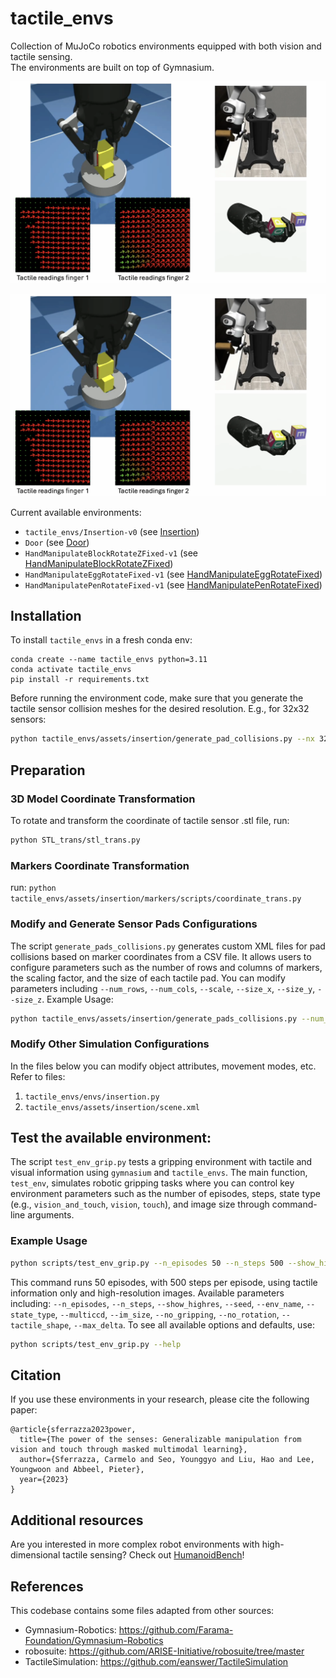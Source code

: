 # tactile_envs

Collection of MuJoCo robotics environments equipped with both vision and tactile sensing. <br> The environments are built on top of Gymnasium.

![](teaser.png)

![](teaser.png)

Current available environments:
* `tactile_envs/Insertion-v0` (see [Insertion](scripts/test_env_insertion.py))
* `Door` (see [Door](scripts/test_env_door.py))
* `HandManipulateBlockRotateZFixed-v1` (see [HandManipulateBlockRotateZFixed](scripts/test_env_hand.py))
* `HandManipulateEggRotateFixed-v1` (see [HandManipulateEggRotateFixed](scripts/test_env_hand.py))
* `HandManipulatePenRotateFixed-v1` (see [HandManipulatePenRotateFixed](scripts/test_env_hand.py))

## Installation
To install `tactile_envs` in a fresh conda env:
```
conda create --name tactile_envs python=3.11
conda activate tactile_envs
pip install -r requirements.txt
```

Before running the environment code, make sure that you generate the tactile sensor collision meshes for the desired resolution. E.g., for 32x32 sensors:
``` bash
python tactile_envs/assets/insertion/generate_pad_collisions.py --nx 32 --ny 32
```


## Preparation
### 3D Model Coordinate Transformation
To rotate and transform the coordinate of tactile sensor .stl file, run:
``` bash
python STL_trans/stl_trans.py
```
### Markers Coordinate Transformation
run: `python tactile_envs/assets/insertion/markers/scripts/coordinate_trans.py`

### Modify and Generate Sensor Pads Configurations
The script `generate_pads_collisions.py` generates custom XML files for pad collisions based on marker coordinates from a CSV file. It allows users to configure parameters such as the number of rows and columns of markers, the scaling factor, and the size of each tactile pad. You can modify parameters including `--num_rows`, `--num_cols`, `--scale`, `--size_x`, `--size_y`, `--size_z`. 
Example Usage: 
``` bash
python tactile_envs/assets/insertion/generate_pads_collisions.py --num_rows 20 --num_cols 20 --scale 0.0011
```

### Modify Other Simulation Configurations
In the files below you can modify object attributes, movement modes, etc. Refer to files:
1. `tactile_envs/envs/insertion.py`
2. `tactile_envs/assets/insertion/scene.xml`







## Test the available environment:
The script `test_env_grip.py` tests a gripping environment with tactile and visual information using `gymnasium` and `tactile_envs`. The main function, `test_env`, simulates robotic gripping tasks where you can control key environment parameters such as the number of episodes, steps, state type (e.g., `vision_and_touch`, `vision`, `touch`), and image size through command-line arguments.
### Example Usage
``` bash
python scripts/test_env_grip.py --n_episodes 50 --n_steps 500 --show_highres --state_type vision_and_touch
```
This command runs 50 episodes, with 500 steps per episode, using tactile information only and high-resolution images.
Available parameters including: `--n_episodes`, `--n_steps`, `--show_highres`, `--seed`, `--env_name`, `--state_type`, `--multiccd`, `--im_size`, `--no_gripping`, `--no_rotation`, `--tactile_shape`, `--max_delta`. To see all available options and defaults, use:
``` bash
python scripts/test_env_grip.py --help
```






## Citation
If you use these environments in your research, please cite the following paper:
```
@article{sferrazza2023power,
  title={The power of the senses: Generalizable manipulation from vision and touch through masked multimodal learning},
  author={Sferrazza, Carmelo and Seo, Younggyo and Liu, Hao and Lee, Youngwoon and Abbeel, Pieter},
  year={2023}
}
```

## Additional resources
Are you interested in more complex robot environments with high-dimensional tactile sensing? Check out [HumanoidBench](https://github.com/carlosferrazza/humanoid-bench)!

## References
This codebase contains some files adapted from other sources:
* Gymnasium-Robotics: https://github.com/Farama-Foundation/Gymnasium-Robotics
* robosuite: https://github.com/ARISE-Initiative/robosuite/tree/master
* TactileSimulation: https://github.com/eanswer/TactileSimulation

